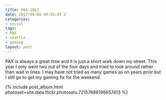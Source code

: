 ```yaml
---
title: PAX 2017
date: 2017-09-04 09:55:47 Z
categories:
- social
tags:
- PAX
- seattle
- gaming
layout: post
---
```


PAX is always a great time and it is just a short walk down my street. This year I only went two out of the four days and tried to look around rather than wait in lines. I may have not tried as many games as on years prior but I still go to get my gaming fix for the weekend. 

{% include post_album.html photoset=site.data.flickr.photosets.72157686198657413 %}
